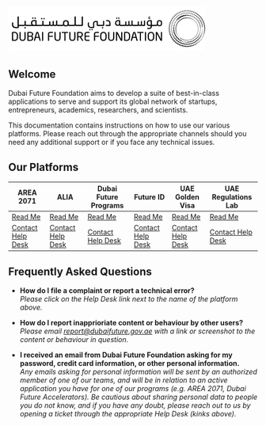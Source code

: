 ![DFF Logo](dff_logo2.png)
---

## Welcome

Dubai Future Foundation aims to develop a suite of best-in-class applications to serve and support its global network of startups, entrepreneurs, academics, researchers, and scientists.

This documentation contains instructions on how to use our various platforms. Please reach out through the appropriate channels should you need any additional support or if you face any technical issues.

## Our Platforms

| **AREA 2071**     | **ALIA**     | **Dubai Future Programs**           | **Future ID**           | **UAE Golden Visa** |**UAE Regulations Lab** |
|-------------------------------------|-------------------------------------|-------------------------------------|-------------------------------|-----------------------------------|---------------------------------------------|
| [Read Me](/AREA/README.md) | [Read Me](/ALIA/README.md) | [Read Me](/df-programs/README.md)|[Read Me](/futureid/README.md) | [Read Me](/VISA/README.md) | [Read Me](/REGLAB/README.md) |
| [Contact Help Desk](/AREA/README.md) | [Contact Help Desk](/ALIA/README.md) | [Contact Help Desk](/dubai-future-programs/README.md) | [Contact Help Desk](/future-id/README.md) | [Contact Help Desk](/VISA/README.md) | [Contact Help Desk](/REGLAB/README.md) |


## Frequently Asked Questions

* **How do I file a complaint or report a technical error?**<br>
  *Please click on the Help Desk link next to the name of the platform above.*

* **How do I report inapprioriate content or behaviour by other users?**<br>
  *Please email report@dubaifuture.gov.ae with a link or screenshot to the content or behaviour in question.*

* **I received an email from Dubai Future Foundation asking for my password, credit card information, or other personal information.**<br>
  *Any emails asking for personal information will be sent by an authorized member of one of our teams, and will be in relation to an active application you have for one of our programs (e.g. AREA 2071, Dubai Future Accelerators). Be cautious about sharing personal data to people you do not know, and if you have any doubt, please reach out to us by opening a ticket through the appropriate Help Desk (kinks above).*

